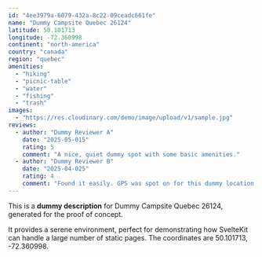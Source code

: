 ```yaml
---
id: "4ee3979a-6079-432a-8c22-09ceadc661fe"
name: "Dummy Campsite Quebec 26124"
latitude: 50.101713
longitude: -72.360998
continent: "north-america"
country: "canada"
region: "quebec"
amenities:
  - "hiking"
  - "picnic-table"
  - "water"
  - "fishing"
  - "trash"
images:
  - "https://res.cloudinary.com/demo/image/upload/v1/sample.jpg"
reviews:
  - author: "Dummy Reviewer A"
    date: "2025-05-015"
    rating: 5
    comment: "A nice, quiet dummy spot with some basic amenities."
  - author: "Dummy Reviewer B"
    date: "2025-04-025"
    rating: 4
    comment: "Found it easily. GPS was spot on for this dummy location."
---
```


This is a **dummy description** for Dummy Campsite Quebec 26124, generated for the proof of concept.

It provides a serene environment, perfect for demonstrating how SvelteKit can handle a large number of static pages. The coordinates are 50.101713, -72.360998.
